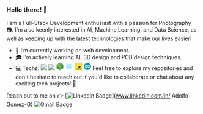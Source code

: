 ### Hello there! :wave:

I am a Full-Stack Development enthusiast with a passion for Photography :camera:. I'm also keenly interested in AI, Machine Learning, and Data Science, as well as keeping up with the latest technologies that make our lives easier!

- 💼 I’m currently working on web development.
- 🎓 I’m actively learning AI, 3D design and PCB design techniques.
- :computer: Techs: <img height="20" 
src="https://upload.wikimedia.org/wikipedia/commons/6/61/HTML5_logo_and_wordmark.svg">  <img height="20" 
src="https://upload.wikimedia.org/wikipedia/commons/d/d5/CSS3_logo_and_wordmark.svg">  <img height="20"                                                                                            
src="https://raw.githubusercontent.com/github/explore/80688e429a7d4ef2fca1e82350fe8e3517d3494d/topics/nodejs/nodejs.png">  <img height="20" src="https://raw.githubusercontent.com/github/explore/80688e429a7d4ef2fca1e82350fe8e3517d3494d/topics/react/react.png">  <img height="20" src="https://raw.githubusercontent.com/github/explore/80688e429a7d4ef2fca1e82350fe8e3517d3494d/topics/javascript/javascript.png">  <img height="20" src="https://raw.githubusercontent.com/github/explore/80688e429a7d4ef2fca1e82350fe8e3517d3494d/topics/arduino/arduino.png">
Feel free to explore my repositories and don't hesitate to reach out if you'd like to collaborate or chat about any exciting tech projects! :rocket:

 Reach out to me on :point_right: [![Linkedin Badge](https://img.shields.io/badge/-Linkedin-4169E1?style=flat-square&logo=Linkedin&logoColor=white&&link=https://www.linkedin.com/in/mylink/)](www.linkedin.com/in/
Adolfo-Gomez-G)
[![Gmail Badge](https://img.shields.io/badge/-Gmail-c14438?style=flat-square&logo=Gmail&logoColor=white&link=mailto:adolfogomez97@gmail.com)](mailto:adolfogomez97@gmail.com)
